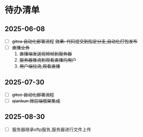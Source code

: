 # 待办清单

## 2025-06-08

- [ ] ~~gitea 自动化部署流程~~
  ~~效果: 代码提交到指定分支,自动化打包发布~~
- [ ] ~~直播业务~~
  1. ~~直播端发送视频帧到服务器~~
  2. ~~服务器推流到观看直播的用户~~
  3. ~~用户端拉流,观看直播~~

## 2025-07-30

- [ ] ~~gitee 自动化部署流程~~
- [ ] ~~qiankun 微前端框架集成~~

## 2025-08-30

- [ ] 服务器继承sftp服务,服务器进行文件上传